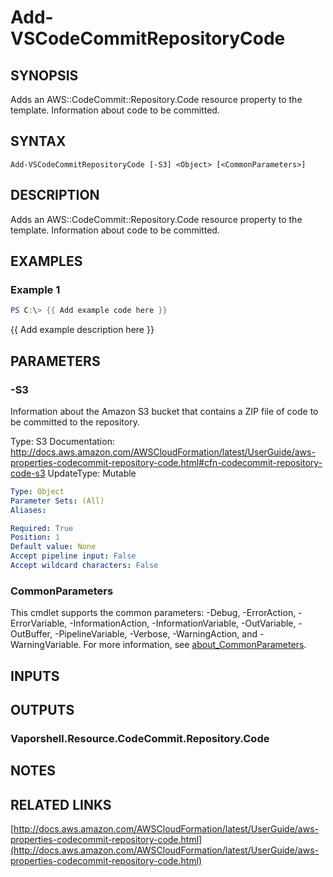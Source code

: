 # Add-VSCodeCommitRepositoryCode

## SYNOPSIS
Adds an AWS::CodeCommit::Repository.Code resource property to the template.
Information about code to be committed.

## SYNTAX

```
Add-VSCodeCommitRepositoryCode [-S3] <Object> [<CommonParameters>]
```

## DESCRIPTION
Adds an AWS::CodeCommit::Repository.Code resource property to the template.
Information about code to be committed.

## EXAMPLES

### Example 1
```powershell
PS C:\> {{ Add example code here }}
```

{{ Add example description here }}

## PARAMETERS

### -S3
Information about the Amazon S3 bucket that contains a ZIP file of code to be committed to the repository.

Type: S3
Documentation: http://docs.aws.amazon.com/AWSCloudFormation/latest/UserGuide/aws-properties-codecommit-repository-code.html#cfn-codecommit-repository-code-s3
UpdateType: Mutable

```yaml
Type: Object
Parameter Sets: (All)
Aliases:

Required: True
Position: 1
Default value: None
Accept pipeline input: False
Accept wildcard characters: False
```

### CommonParameters
This cmdlet supports the common parameters: -Debug, -ErrorAction, -ErrorVariable, -InformationAction, -InformationVariable, -OutVariable, -OutBuffer, -PipelineVariable, -Verbose, -WarningAction, and -WarningVariable. For more information, see [about_CommonParameters](http://go.microsoft.com/fwlink/?LinkID=113216).

## INPUTS

## OUTPUTS

### Vaporshell.Resource.CodeCommit.Repository.Code
## NOTES

## RELATED LINKS

[http://docs.aws.amazon.com/AWSCloudFormation/latest/UserGuide/aws-properties-codecommit-repository-code.html](http://docs.aws.amazon.com/AWSCloudFormation/latest/UserGuide/aws-properties-codecommit-repository-code.html)

